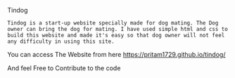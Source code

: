 Tindog

    Tindog is a start-up website specially made for dog mating. The Dog owner can bring the dog for mating. I have used simple html and css to build this website and made it's easy so that dog owner will not feel any difficulty in using this site.
    
You can access The Website from here https://pritam1729.github.io/tindog/

And feel Free to Contribute to the code

